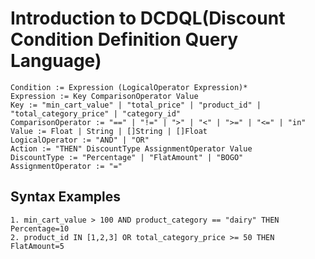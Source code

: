 # Introduction to DCDQL(Discount Condition Definition Query Language)

```plaintext
Condition := Expression (LogicalOperator Expression)*
Expression := Key ComparisonOperator Value
Key := "min_cart_value" | "total_price" | "product_id" | "total_category_price" | "category_id"
ComparisonOperator := "==" | "!=" | ">" | "<" | ">=" | "<=" | "in"
Value := Float | String | []String | []Float
LogicalOperator := "AND" | "OR"
Action := "THEN" DiscountType AssignmentOperator Value
DiscountType := "Percentage" | "FlatAmount" | "BOGO"
AssignmentOperator := "="
```

## Syntax Examples

```plaintext
1. min_cart_value > 100 AND product_category == "dairy" THEN Percentage=10
2. product_id IN [1,2,3] OR total_category_price >= 50 THEN FlatAmount=5
```
